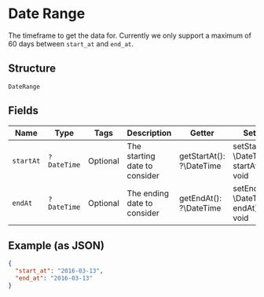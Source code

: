 
# Date Range

The timeframe to get the data for. Currently we only support a maximum of 60 days between `start_at` and `end_at`.

## Structure

`DateRange`

## Fields

| Name | Type | Tags | Description | Getter | Setter |
|  --- | --- | --- | --- | --- | --- |
| `startAt` | `?DateTime` | Optional | The starting date to consider | getStartAt(): ?\DateTime | setStartAt(?\DateTime startAt): void |
| `endAt` | `?DateTime` | Optional | The ending date to consider | getEndAt(): ?\DateTime | setEndAt(?\DateTime endAt): void |

## Example (as JSON)

```json
{
  "start_at": "2016-03-13",
  "end_at": "2016-03-13"
}
```

